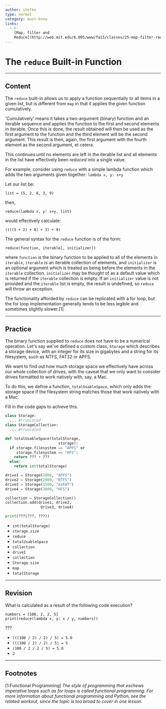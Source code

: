 ```yaml
---
author: stefkn
type: normal
category: must-know
links:
  - >-
    [Map, filter and
    Reduce](http://web.mit.edu/6.005/www/fa15/classes/25-map-filter-reduce/#reduce){website}
---
```


# The `reduce` Built-in Function


---

## Content

The `reduce` built-in allows us to apply a function sequentially to all items in a given list, but is different from `map` in that it applies the given function cumulatively.

'Cumulatively' means it takes a two-argument (binary) function and an iterable sequence and applies the function to the first and second elements in iterable. Once this is done, the result obtained will then be used as the first argument to the function and the third element will be the second argument. This result is then, again, the first argument with the fourth element as the second argument, et cetera.

This continues until no elements are left in the iterable list and all elements in the list have effectively been *reduced* into a single value.

For example, consider using `reduce` with a simple lambda function which adds the two arguments given together: `lambda x, y: x+y`

Let our list be:

`list = (5, 2, 8, 3, 9)`

then,

`reduce(lambda x, y: x+y, list)`

would effectively calculate:

`((((5 + 2) + 8) + 3) + 9) `

The general syntax for the `reduce` function is of the form:

```plain-text
reduce(function, iterable[, initializer])
```

where `function` is the binary function to be applied to all of the elements in `iterable`, `iterable` is an iterable collection of elements, and `initializer` is an optional argument which is treated as being before the elements in the `iterable` collection. `initializer` may be thought of as a default value which is returned if the `iterable` collection is empty. If an `initializer` value is not provided and the `iterable` list is empty, the result is undefined, so `reduce` will throw an exception.

The functionality afforded by `reduce` can be replicated with a for loop, but the for loop implementation generally tends to be less legible and sometimes slightly slower.[1]


---

## Practice

The binary function supplied to `reduce` does not have to be a numerical operation. Let's say we've defined a custom class, `Storage` which describes a storage device, with an integer for its size in gigabytes and a string for its filesystem, such as NTFS, FAT32 or APFS.

We want to find out how much storage space we effectively have across our whole collection of drives, with the caveat that we only want to consider drives formatted to work natively with, say, a Mac.

To do this, we define a function, `totalUsableSpace`, which only adds the storage space if the filesystem string matches those that work natively with a Mac.

Fill in the code gaps to achieve this.

```python
class Storage:
  ... #truncated
class StorageCollection:
  ... #truncated

def totalUsableSpace(totalStorage,
                        storage):
  if storage.filesystem == "APFS" or
     storage.filesystem == "HFS":
    return ??? + ???
  else:
    return int(totalStorage)

drive1 = Storage(2000, "APFS")
drive2 = Storage(2000, "NTFS")
drive3 = Storage(1500, "exFAT")
drive4 = Storage(3000, "HFS")

collection = StorageCollection()
collection.add(drive1, drive2,
                drive3, drive4)

print(???(???, ???))
```

- `int(totalStorage)`
- `storage.size`
- `reduce`
- `totalUsableSpace`
- `collection`
- `drive1`
- `collection`
- `Storage.size`
- `map`
- `totalStorage`


---

## Revision

What is calculated as a result of the following code execution?

```plain-text
numbers = [100, 2, 2, 5]
print(reduce(lambda x, y: x / y, numbers))
```

???

- `(((100 / 2) / 2) / 5) = 5.0`
- `(((100 / 2) / 2) / 5) = 5`
- `(100 / 2 / 2 / 5) = 5.0`
- `2`


---

## Footnotes

[1:Functional Programming]
*The style of programming that eschews imperative loops such as for loops is called functional programming. For more information about functional programming and Python, see the related workout, since the topic is too broad to cover in one lesson.*
